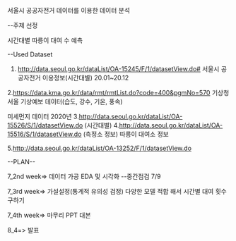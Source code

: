 서울시 공공자전거 데이터를 이용한 데이터 분석

--주제 선정

시간대별 따릉이 대여 수 예측

--Used Dataset
1. http://data.seoul.go.kr/dataList/OA-15245/F/1/datasetView.do#
서울시 공공자전거 이용정보(시간대별) 20.01~20.12

2.https://data.kma.go.kr/data/rmt/rmtList.do?code=400&pgmNo=570
기상청 서울 기상예보 데이터(습도, 강수, 기온, 풍속)

미세먼지 데이터 2020년
3.http://data.seoul.go.kr/dataList/OA-15526/S/1/datasetView.do (시간대별)
4.http://data.seoul.go.kr/dataList/OA-15516/S/1/datasetView.do (측정소 정보)
따릉이 대여소 정보

5.http://data.seoul.go.kr/dataList/OA-13252/F/1/datasetView.do

--PLAN--


7_2nd week=>
데이터 가공
EDA 및 시각화
--중간점검 7/9

7_3rd week=>
가설설정(통계적 유의성 검정)
다양한 모델 적합 해서 시간별 대여 횟수 구하기


7_4th week=>
마무리 PPT
대본

8_4=> 
발표

